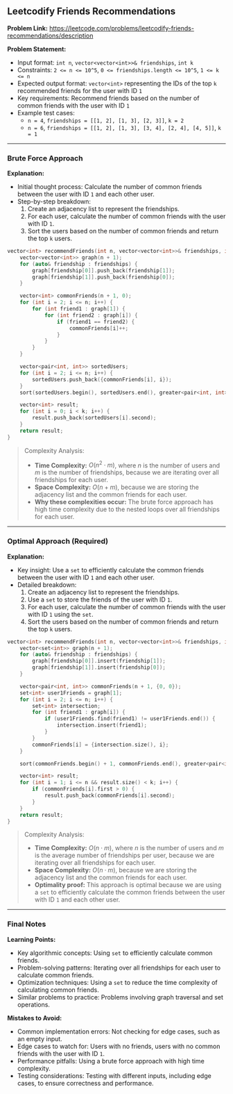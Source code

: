 ## Leetcodify Friends Recommendations

**Problem Link:** https://leetcode.com/problems/leetcodify-friends-recommendations/description

**Problem Statement:**
- Input format: `int n`, `vector<vector<int>>& friendships`, `int k`
- Constraints: `2 <= n <= 10^5`, `0 <= friendships.length <= 10^5`, `1 <= k <= n`
- Expected output format: `vector<int>` representing the IDs of the top `k` recommended friends for the user with ID `1`
- Key requirements: Recommend friends based on the number of common friends with the user with ID `1`
- Example test cases:
  - `n = 4`, `friendships = [[1, 2], [1, 3], [2, 3]]`, `k = 2`
  - `n = 6`, `friendships = [[1, 2], [1, 3], [3, 4], [2, 4], [4, 5]]`, `k = 1`

---

### Brute Force Approach

**Explanation:**
- Initial thought process: Calculate the number of common friends between the user with ID `1` and each other user.
- Step-by-step breakdown:
  1. Create an adjacency list to represent the friendships.
  2. For each user, calculate the number of common friends with the user with ID `1`.
  3. Sort the users based on the number of common friends and return the top `k` users.

```cpp
vector<int> recommendFriends(int n, vector<vector<int>>& friendships, int k) {
    vector<vector<int>> graph(n + 1);
    for (auto& friendship : friendships) {
        graph[friendship[0]].push_back(friendship[1]);
        graph[friendship[1]].push_back(friendship[0]);
    }

    vector<int> commonFriends(n + 1, 0);
    for (int i = 2; i <= n; i++) {
        for (int friend1 : graph[1]) {
            for (int friend2 : graph[i]) {
                if (friend1 == friend2) {
                    commonFriends[i]++;
                }
            }
        }
    }

    vector<pair<int, int>> sortedUsers;
    for (int i = 2; i <= n; i++) {
        sortedUsers.push_back({commonFriends[i], i});
    }
    sort(sortedUsers.begin(), sortedUsers.end(), greater<pair<int, int>>());

    vector<int> result;
    for (int i = 0; i < k; i++) {
        result.push_back(sortedUsers[i].second);
    }
    return result;
}
```

> Complexity Analysis:
> - **Time Complexity:** $O(n^2 \cdot m)$, where $n$ is the number of users and $m$ is the number of friendships, because we are iterating over all friendships for each user.
> - **Space Complexity:** $O(n + m)$, because we are storing the adjacency list and the common friends for each user.
> - **Why these complexities occur:** The brute force approach has high time complexity due to the nested loops over all friendships for each user.

---

### Optimal Approach (Required)

**Explanation:**
- Key insight: Use a `set` to efficiently calculate the common friends between the user with ID `1` and each other user.
- Detailed breakdown:
  1. Create an adjacency list to represent the friendships.
  2. Use a `set` to store the friends of the user with ID `1`.
  3. For each user, calculate the number of common friends with the user with ID `1` using the `set`.
  4. Sort the users based on the number of common friends and return the top `k` users.

```cpp
vector<int> recommendFriends(int n, vector<vector<int>>& friendships, int k) {
    vector<set<int>> graph(n + 1);
    for (auto& friendship : friendships) {
        graph[friendship[0]].insert(friendship[1]);
        graph[friendship[1]].insert(friendship[0]);
    }

    vector<pair<int, int>> commonFriends(n + 1, {0, 0});
    set<int> user1Friends = graph[1];
    for (int i = 2; i <= n; i++) {
        set<int> intersection;
        for (int friend1 : graph[i]) {
            if (user1Friends.find(friend1) != user1Friends.end()) {
                intersection.insert(friend1);
            }
        }
        commonFriends[i] = {intersection.size(), i};
    }

    sort(commonFriends.begin() + 1, commonFriends.end(), greater<pair<int, int>>());

    vector<int> result;
    for (int i = 1; i <= n && result.size() < k; i++) {
        if (commonFriends[i].first > 0) {
            result.push_back(commonFriends[i].second);
        }
    }
    return result;
}
```

> Complexity Analysis:
> - **Time Complexity:** $O(n \cdot m)$, where $n$ is the number of users and $m$ is the average number of friendships per user, because we are iterating over all friendships for each user.
> - **Space Complexity:** $O(n \cdot m)$, because we are storing the adjacency list and the common friends for each user.
> - **Optimality proof:** This approach is optimal because we are using a `set` to efficiently calculate the common friends between the user with ID `1` and each other user.

---

### Final Notes

**Learning Points:**
- Key algorithmic concepts: Using `set` to efficiently calculate common friends.
- Problem-solving patterns: Iterating over all friendships for each user to calculate common friends.
- Optimization techniques: Using a `set` to reduce the time complexity of calculating common friends.
- Similar problems to practice: Problems involving graph traversal and set operations.

**Mistakes to Avoid:**
- Common implementation errors: Not checking for edge cases, such as an empty input.
- Edge cases to watch for: Users with no friends, users with no common friends with the user with ID `1`.
- Performance pitfalls: Using a brute force approach with high time complexity.
- Testing considerations: Testing with different inputs, including edge cases, to ensure correctness and performance.